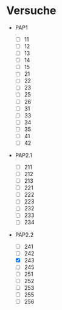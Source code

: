 # Versuche

* PAP1

  - [ ] 11
  - [ ] 12
  - [ ] 13
  - [ ] 14
  - [ ] 15
  - [ ] 21
  - [ ] 22
  - [ ] 23
  - [ ] 25
  - [ ] 26
  - [ ] 31
  - [ ] 33
  - [ ] 34
  - [ ] 35
  - [ ] 41
  - [ ] 42

* PAP2.1

  - [ ] 211
  - [ ] 212
  - [ ] 213
  - [ ] 221
  - [ ] 222
  - [ ] 223
  - [ ] 232
  - [ ] 233
  - [ ] 234

* PAP2.2

  - [ ] 241
  - [ ] 242
  - [x] 243
  - [ ] 245
  - [ ] 251
  - [ ] 252
  - [ ] 253
  - [ ] 255
  - [ ] 256
